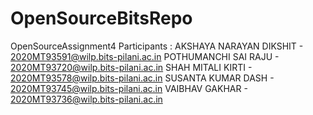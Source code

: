 # OpenSourceBitsRepo
OpenSourceAssignment4
Participants : 
AKSHAYA NARAYAN DIKSHIT - 2020MT93591@wilp.bits-pilani.ac.in
POTHUMANCHI SAI RAJU - 2020MT93720@wilp.bits-pilani.ac.in 
SHAH MITALI KIRTI - 2020MT93578@wilp.bits-pilani.ac.in 
SUSANTA KUMAR DASH - 2020MT93745@wilp.bits-pilani.ac.in 
VAIBHAV GAKHAR -  2020MT93736@wilp.bits-pilani.ac.in 
